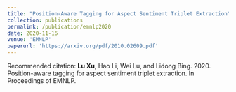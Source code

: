 ```yaml
---
title: "Position-Aware Tagging for Aspect Sentiment Triplet Extraction"
collection: publications
permalink: /publication/emnlp2020
date: 2020-11-16
venue: 'EMNLP'
paperurl: 'https://arxiv.org/pdf/2010.02609.pdf'
---
```

Recommended citation: **Lu  Xu**,  Hao  Li,  Wei  Lu,  and  Lidong  Bing.  2020. Position-aware  tagging  for  aspect  sentiment  triplet extraction. In Proceedings of EMNLP.
